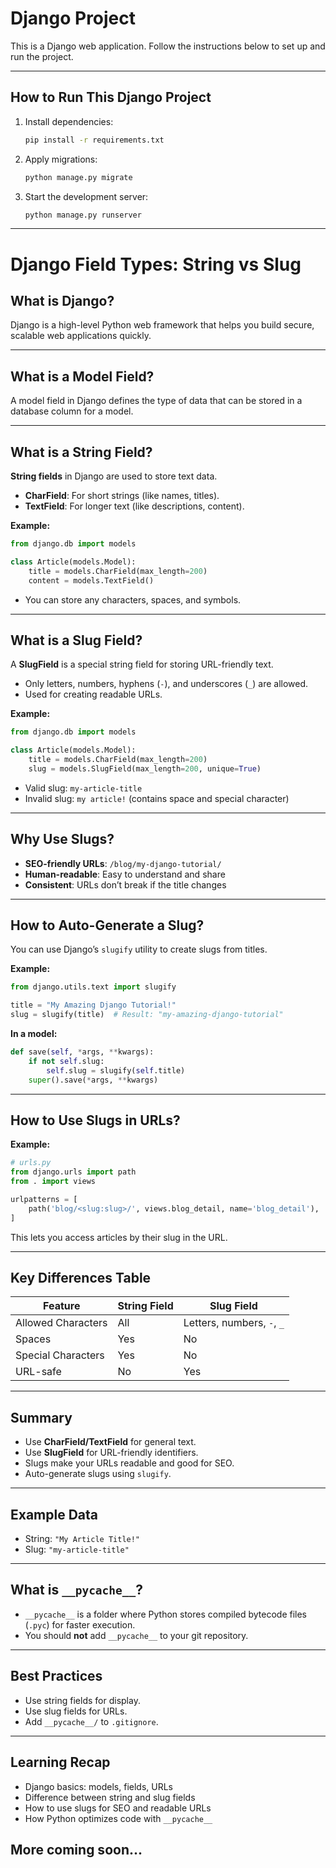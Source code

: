 # Django Project

This is a Django web application. Follow the instructions below to set up and run the project.

---

## How to Run This Django Project

1. Install dependencies:
   ```bash
   pip install -r requirements.txt
   ```
2. Apply migrations:
   ```bash
   python manage.py migrate
   ```
3. Start the development server:
   ```bash
   python manage.py runserver
   ```

---

# Django Field Types: String vs Slug

## What is Django?
Django is a high-level Python web framework that helps you build secure, scalable web applications quickly.

---

## What is a Model Field?
A model field in Django defines the type of data that can be stored in a database column for a model.

---

## What is a String Field?
**String fields** in Django are used to store text data.

- **CharField**: For short strings (like names, titles).
- **TextField**: For longer text (like descriptions, content).

**Example:**
```python
from django.db import models

class Article(models.Model):
    title = models.CharField(max_length=200)
    content = models.TextField()
```
- You can store any characters, spaces, and symbols.

---

## What is a Slug Field?
A **SlugField** is a special string field for storing URL-friendly text.

- Only letters, numbers, hyphens (`-`), and underscores (`_`) are allowed.
- Used for creating readable URLs.

**Example:**
```python
from django.db import models

class Article(models.Model):
    title = models.CharField(max_length=200)
    slug = models.SlugField(max_length=200, unique=True)
```
- Valid slug: `my-article-title`
- Invalid slug: `my article!` (contains space and special character)

---

## Why Use Slugs?
- **SEO-friendly URLs**: `/blog/my-django-tutorial/`
- **Human-readable**: Easy to understand and share
- **Consistent**: URLs don’t break if the title changes

---

## How to Auto-Generate a Slug?
You can use Django’s `slugify` utility to create slugs from titles.

**Example:**
```python
from django.utils.text import slugify

title = "My Amazing Django Tutorial!"
slug = slugify(title)  # Result: "my-amazing-django-tutorial"
```

**In a model:**
```python
def save(self, *args, **kwargs):
    if not self.slug:
        self.slug = slugify(self.title)
    super().save(*args, **kwargs)
```

---

## How to Use Slugs in URLs?
**Example:**
```python
# urls.py
from django.urls import path
from . import views

urlpatterns = [
    path('blog/<slug:slug>/', views.blog_detail, name='blog_detail'),
]
```
This lets you access articles by their slug in the URL.

---

## Key Differences Table

| Feature           | String Field        | Slug Field                |
|-------------------|--------------------|---------------------------|
| Allowed Characters| All                | Letters, numbers, `-`, `_`|
| Spaces            | Yes                | No                        |
| Special Characters| Yes                | No                        |
| URL-safe          | No                 | Yes                       |

---

## Summary
- Use **CharField/TextField** for general text.
- Use **SlugField** for URL-friendly identifiers.
- Slugs make your URLs readable and good for SEO.
- Auto-generate slugs using `slugify`.

---

## Example Data

- String: `"My Article Title!"`
- Slug: `"my-article-title"`

---

## What is `__pycache__`?
- `__pycache__` is a folder where Python stores compiled bytecode files (`.pyc`) for faster execution.
- You should **not** add `__pycache__` to your git repository.

---

## Best Practices
- Use string fields for display.
- Use slug fields for URLs.
- Add `__pycache__/` to `.gitignore`.

---

## Learning Recap
- Django basics: models, fields, URLs
- Difference between string and slug fields
- How to use slugs for SEO and readable URLs
- How Python optimizes code with `__pycache__`

## More coming soon...